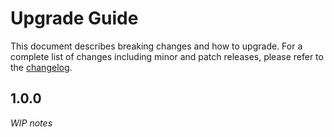 # Upgrade Guide

This document describes breaking changes and how to upgrade. For a complete list of changes including minor and patch releases, please refer to the [changelog](CHANGELOG.md).

## 1.0.0

_WIP notes_
